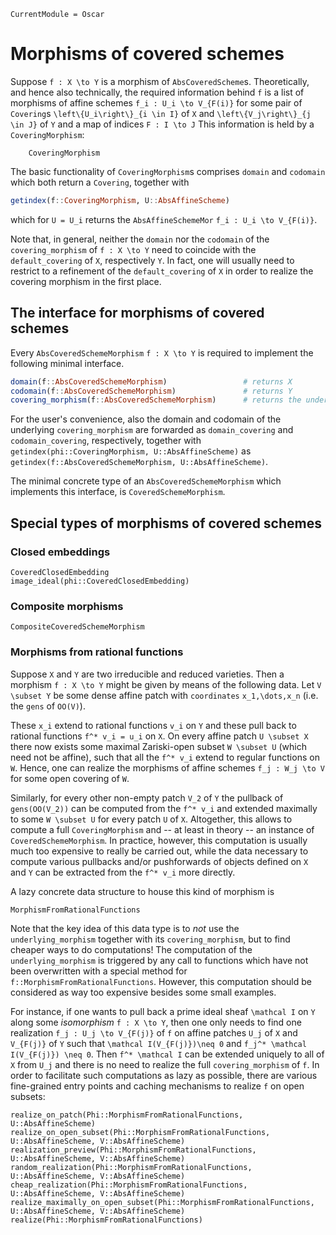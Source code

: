 ```@meta
CurrentModule = Oscar
```

# Morphisms of covered schemes

Suppose ``f : X \to Y`` is a morphism of `AbsCoveredScheme`s. Theoretically, and hence 
also technically, the required information behind ``f`` is a list of morphisms 
of affine schemes ``f_i : U_i \to V_{F(i)}`` for some pair of `Covering`s ``\left\{U_i\right\}_{i \in I}``
of ``X`` and ``\left\{V_j\right\}_{j \in J}`` of ``Y`` and a map of indices ``F : I \to J``
This information is held by a `CoveringMorphism`:
```@docs 
    CoveringMorphism
```
The basic functionality of `CoveringMorphism`s comprises `domain` and `codomain` which 
both return a `Covering`, together with 
```julia
getindex(f::CoveringMorphism, U::AbsAffineScheme)
```
which for ``U = U_i`` returns the `AbsAffineSchemeMor` ``f_i : U_i \to V_{F(i)}``.

Note that, in general, neither the `domain` nor the `codomain` of the `covering_morphism` of 
`f : X \to Y` need to coincide with the `default_covering` of ``X``, respectively ``Y``. 
In fact, one will usually need to restrict to a refinement of the `default_covering` of ``X``
in order to realize the covering morphism in the first place. 

## The interface for morphisms of covered schemes
Every `AbsCoveredSchemeMorphism` ``f : X \to Y`` is required to implement the following minimal 
interface.
```julia
domain(f::AbsCoveredSchemeMorphism)                 # returns X
codomain(f::AbsCoveredSchemeMorphism)               # returns Y
covering_morphism(f::AbsCoveredSchemeMorphism)      # returns the underlying covering morphism {f_i}
```
For the user's convenience, also the domain and codomain 
of the underlying `covering_morphism` are forwarded as `domain_covering` and 
`codomain_covering`, respectively, together with `getindex(phi::CoveringMorphism, U::AbsAffineScheme)` 
as `getindex(f::AbsCoveredSchemeMorphism, U::AbsAffineScheme)`.
    
The minimal concrete type of an `AbsCoveredSchemeMorphism` which 
implements this interface, is `CoveredSchemeMorphism`.

## Special types of morphisms of covered schemes
### Closed embeddings
```@docs 
CoveredClosedEmbedding
image_ideal(phi::CoveredClosedEmbedding)
```

### Composite morphisms
```@docs
CompositeCoveredSchemeMorphism
```

### Morphisms from rational functions

Suppose ``X`` and ``Y`` are two irreducible and reduced varieties. Then a morphism 
``f : X \to Y`` might be given by means of the following data. Let ``V \subset Y`` be 
some dense affine patch with `coordinates` ``x_1,\dots,x_n`` (i.e. the `gens` of `OO(V)`). 

These ``x_i`` extend to rational functions ``v_i`` on ``Y`` and these pull back to rational functions 
``f^* v_i = u_i`` on ``X``. On every affine patch ``U \subset X`` there now exists 
some maximal Zariski-open subset ``W \subset U`` (which need not be affine), such that 
all the ``f^* v_i`` extend to regular functions on ``W``. Hence, one can realize the 
morphisms of affine schemes ``f_j : W_j \to V`` for some open covering of ``W``. 

Similarly, for every other non-empty patch ``V_2`` of ``Y`` the pullback of `gens(OO(V_2))` can 
be computed from the ``f^* v_i`` and extended maximally to some ``W \subset U`` for every patch 
``U`` of ``X``. Altogether, this allows to compute a full `CoveringMorphism` and 
-- at least in theory -- an instance of `CoveredSchemeMorphism`. In practice, 
however, this computation is usually much too expensive to really be carried out, while 
the data necessary to compute various pullbacks and/or pushforwards of objects defined 
on ``X`` and ``Y`` can be extracted from the ``f^* v_i`` more directly. 

A lazy concrete data structure to house this kind of morphism is 
```@docs
MorphismFromRationalFunctions
```
Note that the key idea of this data type is to *not* use the `underlying_morphism` 
together with its `covering_morphism`, but to find cheaper ways to do computations! 
The computation of the `underlying_morphism` is triggered by any call to functions 
which have not been overwritten with a special method for `f::MorphismFromRationalFunctions`. 
However, this computation should be considered as way too expensive besides some small examples. 

For instance, if one wants to pull back a prime ideal sheaf ``\mathcal I`` on ``Y`` along 
some *isomorphism* ``f : X \to Y``, then one only needs to find one realization 
``f_j : U_j \to V_{F(j)}`` of ``f`` on affine patches ``U_j`` of ``X`` and ``V_{F(j)}`` 
of ``Y`` such that ``\mathcal I(V_{F(j)})\neq 0`` and ``f_j^* \mathcal I(V_{F(j)}) \neq 0``. 
Then ``f^* \mathcal I`` can be extended uniquely to all of ``X`` from ``U_j`` and 
there is no need to realize the full `covering_morphism` of ``f``.
In order to facilitate such computations as lazy as possible, there are various fine-grained 
entry points and caching mechanisms to realize ``f`` on open subsets:
```@docs
realize_on_patch(Phi::MorphismFromRationalFunctions, U::AbsAffineScheme)
realize_on_open_subset(Phi::MorphismFromRationalFunctions, U::AbsAffineScheme, V::AbsAffineScheme)
realization_preview(Phi::MorphismFromRationalFunctions, U::AbsAffineScheme, V::AbsAffineScheme)
random_realization(Phi::MorphismFromRationalFunctions, U::AbsAffineScheme, V::AbsAffineScheme)
cheap_realization(Phi::MorphismFromRationalFunctions, U::AbsAffineScheme, V::AbsAffineScheme)
realize_maximally_on_open_subset(Phi::MorphismFromRationalFunctions, U::AbsAffineScheme, V::AbsAffineScheme)
realize(Phi::MorphismFromRationalFunctions)
```

